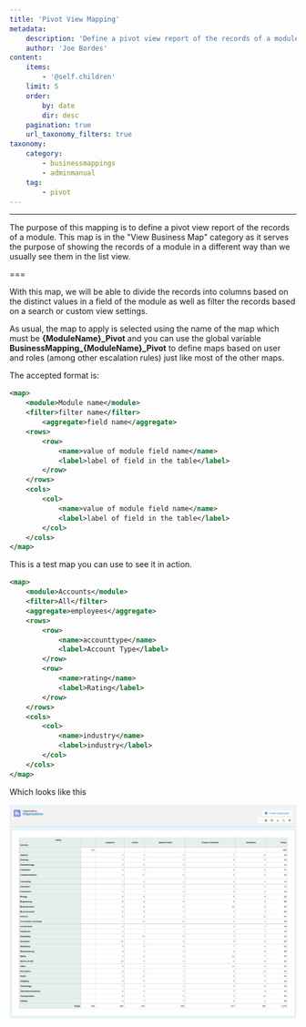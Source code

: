 ```yaml
---
title: 'Pivot View Mapping'
metadata:
    description: 'Define a pivot view report of the records of a module'
    author: 'Joe Bordes'
content:
    items:
        - '@self.children'
    limit: 5
    order:
        by: date
        dir: desc
    pagination: true
    url_taxonomy_filters: true
taxonomy:
    category:
        - businessmappings
        - adminmanual
    tag:
        - pivot
---
```

---

The purpose of this mapping is to define a pivot view report of the
records of a module. This map is in the "View Business Map" category as
it serves the purpose of showing the records of a module in a different
way than we usually see them in the list view.

===

With this map, we will be able to divide the records into columns based
on the distinct values in a field of the module as well as filter the
records based on a search or custom view settings.

As usual, the map to apply is selected using the name of the map which
must be **{ModuleName}_Pivot** and you can use the global variable
**BusinessMapping_{ModuleName}_Pivot** to define maps based on user
and roles (among other escalation rules) just like most of the other
maps.

The accepted format is:

```xml
<map>
    <module>Module name</module>
    <filter>filter name</filter>
        <aggregate>field name</aggregate>
    <rows>
        <row>
            <name>value of module field name</name>
            <label>label of field in the table</label>
        </row>
    </rows>
    <cols>
        <col>
            <name>value of module field name</name>
            <label>label of field in the table</label>
        </col>
    </cols>
</map>
```

This is a test map you can use to see it in action.

```xml
<map>
    <module>Accounts</module>
    <filter>All</filter>
    <aggregate>employees</aggregate>
    <rows>
        <row>
            <name>accounttype</name>
            <label>Account Type</label>
        </row>
        <row>
            <name>rating</name>
            <label>Rating</label>
        </row>
    </rows>
    <cols>
        <col>
            <name>industry</name>
            <label>industry</label>
        </col>
    </cols>
</map>
```

Which looks like this

![](preview-screenshot_at_2021-10-08_17-27-20.png?width=100%)
